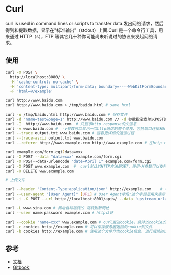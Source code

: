 # Curl

curl is used in command lines or scripts to transfer data.发出网络请求，然后得到和提取数据，显示在"标准输出"（stdout）上面.Curl 是一个命令行工具，用来通过 HTTP（s），FTP 等其它几十种你可能尚未听说过的协议来发起网络请求。

## 使用


```sh
curl -X POST \
  http://localhost:8080/ \
  -H 'cache-control: no-cache' \
  -H 'content-type: multipart/form-data; boundary=----WebKitFormBoundary7MA4YWxkTrZu0gW' \
  -F 'html=@/example'

curl http://www.baidu.com
curl http://www.baidu.com > /tmp/baidu.html # save html

curl -o /tmp/baidu.html http://www.baidu.com # 保存文件
curl -d "name=test&page=1" http://www.baidu.com // -d 参数指定表单以POST的形式执行。
curl -I  http://www.baidu.com  # 只显示http response的头信息
curl -v www.baidu.com #  -v参数可以显示一次http通信的整个过程，包括端口连接和http request头信息
curl --trace output.txt www.baidu.com # 查看更详细的通信过程
curl --trace-ascii output.txt www.baidu.com
curl --referer http://www.example.com http://www.example.com # 在http request头信息中，提供一个referer字段，表示你是从哪里跳转过来的

curl example.com/form.cgi?data=xxx
curl -X POST --data "data=xxx" example.com/form.cgi
curl -X POST--data-urlencode "date=April 1" example.com/form.cgi
curl -X POST www.example.com  #  curl默认的HTTP方法是GET，使用-X参数可以支持其他动词。
curl -X DELETE www.example.com

# 上传文件

curl --header "Content-Type:application/json" http://example.com    # 增加一个头信息
curl --user-agent "[User Agent]" [URL] # User Agent字段:这个字段是用来表示客户端的设备信息。服务器有时会根据这个字段，针对不同设备，返回不同格式的网页
curl -i -X POST --url http://localhost:8001/apis/ --data 'upstream_url=http://camp.uats.cc' --data 'request_path=login' # i:显示http response的头信息，连同网页代码一起

curl -L www.sina.com # 网址自动跳转的 跳转到新网址
curl --user name:password example.com # http认证

curl --cookie "name=xxx" www.example.com # curl发送cookie，具体的cookie的值，可以从http response头信息的`Set-Cookie`字段中得到
curl -c cookies http://example.com # 可以保存服务器返回的cookie到文件
curl -b cookies http://example.com # 使用这个文件作为cookie信息，进行后续的请求
```

## 参考

* [文档](https://ec.haxx.se/)
* [Gitbook](https://www.gitbook.com/book/bagder/everything-curl/details)
